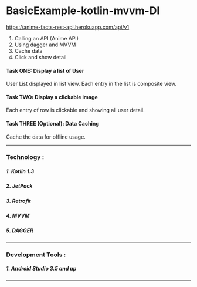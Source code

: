 # BasicExample-kotlin-mvvm-DI

https://anime-facts-rest-api.herokuapp.com/api/v1

1. Calling an API (Anime API)
2. Using dagger and MVVM
3. Cache data
4. Click and show detail


#### Task ONE: Display a list of User
User List displayed in list view.
Each entry in the list is composite view.


#### Task TWO: Display a clickable image
Each entry of row is clickable and showing all user detail.


#### Task THREE (Optional): Data Caching
Cache the data for offline usage.


-------------------------------------------------

### Technology :
##### 1. Kotlin 1.3
##### 2. JetPack
##### 3. Retrofit
##### 4. MVVM
##### 5. DAGGER

--------------------------------------------------

### Development Tools :
##### 1. Android Studio 3.5 and up

--------------------------------------------------
